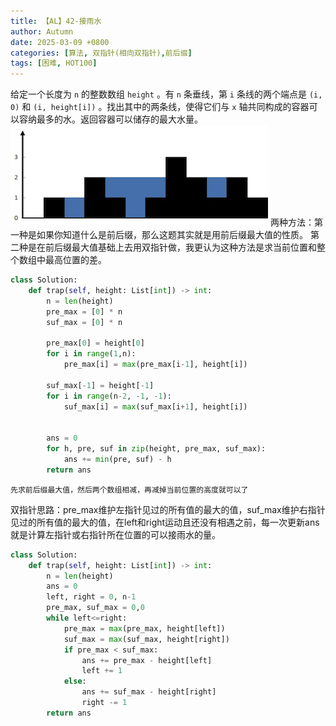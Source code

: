 ```yaml
---
title: 【AL】42-接雨水
author: Autumn
date: 2025-03-09 +0800
categories: [算法, 双指针(相向双指针),前后缀]
tags: [困难, HOT100]
---
```


给定一个长度为 `n` 的整数数组 `height` 。有 `n` 条垂线，第 `i` 条线的两个端点是 `(i, 0)` 和 `(i, height[i])` 。找出其中的两条线，使得它们与 `x` 轴共同构成的容器可以容纳最多的水。返回容器可以储存的最大水量。
![](/pic/Pasted-image-20240829150226.png)
两种方法：第一种是如果你知道什么是前后缀，那么这题其实就是用前后缀最大值的性质。
第二种是在前后缀最大值基础上去用双指针做，我更认为这种方法是求当前位置和整个数组中最高位置的差。

```Python 
class Solution:
    def trap(self, height: List[int]) -> int:
        n = len(height)
        pre_max = [0] * n
        suf_max = [0] * n

        pre_max[0] = height[0]
        for i in range(1,n):
            pre_max[i] = max(pre_max[i-1], height[i])

        suf_max[-1] = height[-1]
        for i in range(n-2, -1, -1):
            suf_max[i] = max(suf_max[i+1], height[i])
        

        ans = 0
        for h, pre, suf in zip(height, pre_max, suf_max):
            ans += min(pre, suf) - h
        return ans 
```

	先求前后缀最大值，然后两个数组相减，再减掉当前位置的高度就可以了


双指针思路：pre_max维护左指针见过的所有值的最大的值，suf_max维护右指针见过的所有值的最大的值，在left和right运动且还没有相遇之前，每一次更新ans就是计算左指针或右指针所在位置的可以接雨水的量。
```Python
class Solution:
    def trap(self, height: List[int]) -> int:
        n = len(height)
        ans = 0
        left, right = 0, n-1
        pre_max, suf_max = 0,0
        while left<=right: 
            pre_max = max(pre_max, height[left])
            suf_max = max(suf_max, height[right])
            if pre_max < suf_max: 
                ans += pre_max - height[left]
                left += 1
            else:
                ans += suf_max - height[right]
                right -= 1
        return ans 
```